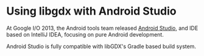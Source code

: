 # Using libgdx with Android Studio #
At Google I/O 2013, the Android tools team released [Android Studio](http://developer.android.com/sdk/installing/studio.html), and IDE based on IntelliJ IDEA, focusing on pure Android development.

Android Studio is fully compatible with libGDX's Gradle based build system.